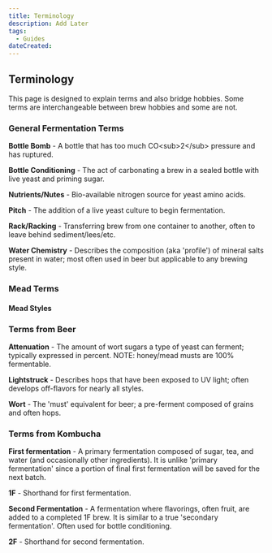 ```yaml
---
title: Terminology
description: Add Later
tags:
  - Guides 
dateCreated:
---
```


## Terminology

This page is designed to explain terms and also bridge hobbies.  Some terms are interchangeable between brew hobbies and some are not.

### General Fermentation Terms

**Bottle Bomb** - A bottle that has too much CO&lt;sub&gt;2&lt;/sub&gt; pressure and has ruptured.

**Bottle Conditioning** - The act of carbonating a brew in a sealed bottle with live yeast and priming sugar.

**Nutrients/Nutes** - Bio-available nitrogen source for yeast amino acids.

**Pitch** - The addition of a live yeast culture to begin fermentation.

**Rack/Racking** - Transferring brew from one container to another, often to leave behind sediment/lees/etc.

**Water Chemistry** - Describes the composition (aka 'profile') of mineral salts present in water; most often used in beer but applicable to any brewing style.
 

### Mead Terms

#### Mead Styles

### Terms from Beer

**Attenuation** - The amount of wort sugars a type of yeast can ferment; typically expressed in percent.  NOTE: honey/mead musts are 100% fermentable.

**Lightstruck** - Describes hops that have been exposed to UV light; often develops off-flavors for nearly all styles.

**Wort** - The 'must' equivalent for beer; a pre-ferment composed of grains and often hops.

### Terms from Kombucha

**First fermentation** - A primary fermentation composed of sugar, tea, and water (and occasionally other ingredients).  It is unlike 'primary fermentation' since a portion of final first fermentation will be saved for the next batch.

**1F** - Shorthand for first fermentation.

**Second Fermentation** - A fermentation where flavorings, often fruit, are added to a completed 1F brew.  It is similar to a true 'secondary fermentation'.  Often used for bottle conditioning.

**2F** - Shorthand for second fermentation.